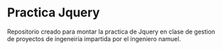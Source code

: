 # Practica Jquery

Repositorio creado para montar la practica de Jquery en clase de gestion de proyectos de ingeneiria impartida por el ingeniero namuel. 